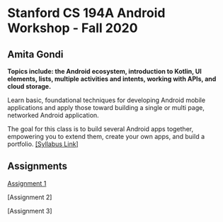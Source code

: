 # Stanford CS 194A Android Workshop - Fall 2020

## Amita Gondi


**Topics include: the Android ecosystem, introduction to Kotlin, UI elements, lists, multiple activities and intents, working with APIs, and cloud storage.**

Learn basic, foundational techniques for developing Android mobile applications and apply those toward building a single or multi page, networked Android application.

The goal for this class is to build several Android apps together, empowering you to extend them, create your own apps, and build a portfolio.
[[Syllabus Link]](https://piazza.com/class_profile/syllabus/kf419yi01sy6rt)

## Assignments
[Assignment 1](https://github.com/agondi/CS194A/tree/master/HW1)

[Assignment 2]

[Assignment 3]



